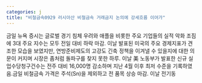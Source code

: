 ```yaml
---
categories: j
title: "비철금속0929 러시아산 비철금속 거래금지 논의에 강세흐름 이어가"
---
```

금일 뉴욕 증시는 글로벌 경기 침체 우려와 애플을 비롯한 주요 기업들의 실적 악화 조짐에 3대 주요 지수는 모두 전일 대비 하락 마감. 이날 발표된 미국의 주요 경제지표가 견조한 모습을 보였지만, 연방준비제도의 고강도 긴축 정책을 이겨낼 수 있을지에 대한 의문이 커지며 시장은 좀처럼 돌파구를 찾지 못한 하루. 이날 美 노동부가 발표한 신규 실업수당청구건수는 전주 대비 16,000명 감소하며 지난 4월 이후 최저 수준을 기록하였음.금일 비철금속 가격은 주석(Sn)을 제외하고 전 품목 상승 마감. 이날 전기동